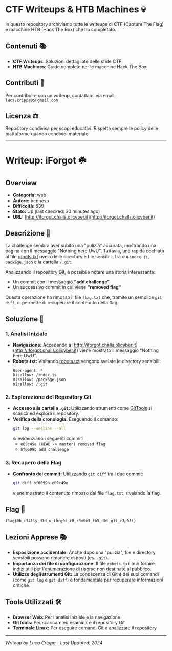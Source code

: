 # CTF Writeups & HTB Machines 💀

In questo repository archiviamo tutte le writeups di CTF (Capture The Flag) e macchine HTB (Hack The Box) che ho completato.

## Contenuti 📚
- **CTF Writeups**: Soluzioni dettagliate delle sfide CTF
- **HTB Machines**: Guide complete per le macchine Hack The Box

## Contributi 🤝
Per contribuire con un writeup, contattami via email: `luca.crippa05@gmail.com`

## Licenza ⚖️
Repository condivisa per scopi educativi. Rispetta sempre le policy delle piattaforme quando condividi materiale.

---

# Writeup: iForgot ☘️

## Overview
- **Categoria:** web
- **Autore:** bennesp
- **Difficoltà:** 539
- **Stato:** Up (last checked: 30 minutes ago)
- **URL:** [http://iforgot.challs.olicyber.it](http://iforgot.challs.olicyber.it)

## Descrizione 📝
La challenge sembra aver subito una "pulizia" accurata, mostrando una pagina con il messaggio "Nothing here UwU". Tuttavia, una rapida occhiata al file [robots.txt](http://iforgot.challs.olicyber.it/robots.txt) rivela delle directory e file sensibili, tra cui `index.js`, `package.json` e la cartella `/.git`. 

Analizzando il repository Git, è possibile notare una storia interessante:  
- Un commit con il messaggio **"add challenge"**  
- Un successivo commit in cui viene **"removed flag"**

Questa operazione ha rimosso il file `flag.txt` che, tramite un semplice `git diff`, ci permette di recuperare il contenuto della flag.

## Soluzione 🎯

### 1. Analisi Iniziale
- **Navigazione:** Accedendo a [http://iforgot.challs.olicyber.it](http://iforgot.challs.olicyber.it) viene mostrato il messaggio "Nothing here UwU".
- **Robots.txt:** Visitando [robots.txt](http://iforgot.challs.olicyber.it/robots.txt) vengono svelate le directory sensibili:
  ```
  User-agent: *
  Disallow: /index.js
  Disallow: /package.json
  Disallow: /.git
  ```

### 2. Esplorazione del Repository Git
- **Accesso alla cartella `.git`:** Utilizzando strumenti come [GitTools](https://github.com/internetwache/GitTools) si scarica ed esplora il repository.
- **Verifica della cronologia:** Eseguendo il comando:
  ```bash
  git log --oneline --all
  ```
  si evidenziano i seguenti commit:
  - `e09c49e (HEAD -> master) removed flag`
  - `bf0699b add challenge`

### 3. Recupero della Flag
- **Confronto dei commit:** Utilizzando `git diff` tra i due commit:
  ```bash
  git diff bf0699b e09c49e
  ```
  viene mostrato il contenuto rimosso dal file `flag.txt`, rivelando la flag.

## Flag 🏁
```
flag{0h_r34lly_d1d_u_f0rg0t_t0_r3m0v3_th3_d0t_g1t_r3p0?!}
```

## Lezioni Apprese 📚
- **Esposizione accidentale:** Anche dopo una "pulizia", file e directory sensibili possono rimanere esposti (es. `.git`).
- **Importanza dei file di configurazione:** Il file `robots.txt` può fornire indizi utili per l'enumerazione di risorse non destinate al pubblico.
- **Utilizzo degli strumenti Git:** La conoscenza di Git e dei suoi comandi (come `git log` e `git diff`) è fondamentale per recuperare informazioni critiche.

## Tools Utilizzati 🛠️
- **Browser Web:** Per l'analisi iniziale e la navigazione
- **GitTools:** Per scaricare ed esaminare il repository Git
- **Terminale Linux:** Per eseguire comandi Git e analizzare il repository

---

*Writeup by Luca Crippa - Last Updated: 2024*
